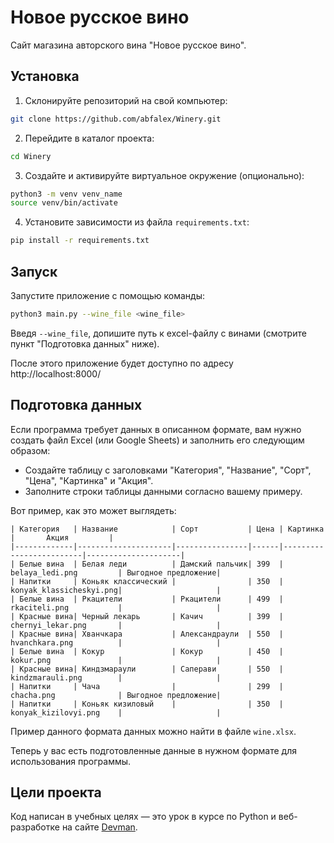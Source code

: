 # Новое русское вино

Сайт магазина авторского вина "Новое русское вино".

## Установка

1. Склонируйте репозиторий на свой компьютер:

```bash
git clone https://github.com/abfalex/Winery.git
```

2. Перейдите в каталог проекта:

```bash
cd Winery
```

3. Создайте и активируйте виртуальное окружение (опционально):

```bash
python3 -m venv venv_name
source venv/bin/activate
```

4. Установите зависимости из файла `requirements.txt`:

```bash
pip install -r requirements.txt
```

## Запуск

Запустите приложение с помощью команды:

```bash
python3 main.py --wine_file <wine_file>
```

Введя `--wine_file`, допишите путь к excel-файлу с винами (смотрите пункт "Подготовка данных" ниже).

После этого приложение будет доступно по адресу http://localhost:8000/

## Подготовка данных

Если программа требует данных в описанном формате, вам нужно создать файл Excel (или Google Sheets) и заполнить его следующим образом:

- Создайте таблицу с заголовками "Категория", "Название", "Сорт", "Цена", "Картинка" и "Акция".
- Заполните строки таблицы данными согласно вашему примеру.

Вот пример, как это может выглядеть:

```
| Категория   | Название            | Сорт           | Цена | Картинка                |       Акция         |
|-------------|---------------------|----------------|------|-------------------------|---------------------|
| Белые вина  | Белая леди          | Дамский пальчик| 399  | belaya_ledi.png         | Выгодное предложение|
| Напитки     | Коньяк классический |                | 350  | konyak_klassicheskyi.png|                     |
| Белые вина  | Ркацители           | Ркацители      | 499  | rkaciteli.png           |                     |
| Красные вина| Черный лекарь       | Качич          | 399  | chernyi_lekar.png       |                     |
| Красные вина| Хванчкара           | Александраули  | 550  | hvanchkara.png          |                     |
| Белые вина  | Кокур               | Кокур          | 450  | kokur.png               |                     |
| Красные вина| Киндзмараули        | Саперави       | 550  | kindzmarauli.png        |                     |
| Напитки     | Чача                |                | 299  | chacha.png              | Выгодное предложение|
| Напитки     | Коньяк кизиловый    |                | 350  | konyak_kizilovyi.png    |                     |
```

Пример данного формата данных можно найти в файле `wine.xlsx`.

Теперь у вас есть подготовленные данные в нужном формате для использования программы.

## Цели проекта

Код написан в учебных целях — это урок в курсе по Python и веб-разработке на сайте [Devman](https://dvmn.org).
